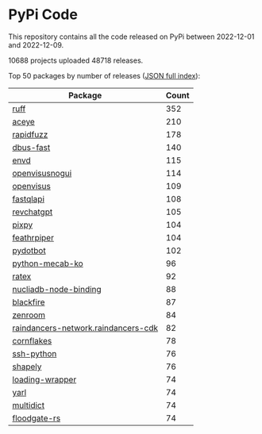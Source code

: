 # PyPi Code

This repository contains all the code released on PyPi between 2022-12-01 and 2022-12-09.

10688 projects uploaded 48718 releases. 

Top 50 packages by number of releases ([JSON full index](./index.json)):

| Package   | Count |
|-----------|-------|
| [ruff](https://github.com/pypi-data/pypi-code-142/tree/import/ruff) | 352 |
| [aceye](https://github.com/pypi-data/pypi-code-142/tree/import/aceye) | 210 |
| [rapidfuzz](https://github.com/pypi-data/pypi-code-142/tree/import/rapidfuzz) | 178 |
| [dbus-fast](https://github.com/pypi-data/pypi-code-142/tree/import/dbus-fast) | 140 |
| [envd](https://github.com/pypi-data/pypi-code-142/tree/import/envd) | 115 |
| [openvisusnogui](https://github.com/pypi-data/pypi-code-142/tree/import/openvisusnogui) | 114 |
| [openvisus](https://github.com/pypi-data/pypi-code-142/tree/import/openvisus) | 109 |
| [fastqlapi](https://github.com/pypi-data/pypi-code-142/tree/import/fastqlapi) | 108 |
| [revchatgpt](https://github.com/pypi-data/pypi-code-142/tree/import/revchatgpt) | 105 |
| [pixpy](https://github.com/pypi-data/pypi-code-142/tree/import/pixpy) | 104 |
| [feathrpiper](https://github.com/pypi-data/pypi-code-142/tree/import/feathrpiper) | 104 |
| [pydotbot](https://github.com/pypi-data/pypi-code-142/tree/import/pydotbot) | 102 |
| [python-mecab-ko](https://github.com/pypi-data/pypi-code-142/tree/import/python-mecab-ko) | 96 |
| [ratex](https://github.com/pypi-data/pypi-code-142/tree/import/ratex) | 92 |
| [nucliadb-node-binding](https://github.com/pypi-data/pypi-code-142/tree/import/nucliadb-node-binding) | 88 |
| [blackfire](https://github.com/pypi-data/pypi-code-142/tree/import/blackfire) | 87 |
| [zenroom](https://github.com/pypi-data/pypi-code-142/tree/import/zenroom) | 84 |
| [raindancers-network.raindancers-cdk](https://github.com/pypi-data/pypi-code-142/tree/import/raindancers-network.raindancers-cdk) | 82 |
| [cornflakes](https://github.com/pypi-data/pypi-code-142/tree/import/cornflakes) | 78 |
| [ssh-python](https://github.com/pypi-data/pypi-code-142/tree/import/ssh-python) | 76 |
| [shapely](https://github.com/pypi-data/pypi-code-142/tree/import/shapely) | 76 |
| [loading-wrapper](https://github.com/pypi-data/pypi-code-142/tree/import/loading-wrapper) | 74 |
| [yarl](https://github.com/pypi-data/pypi-code-142/tree/import/yarl) | 74 |
| [multidict](https://github.com/pypi-data/pypi-code-142/tree/import/multidict) | 74 |
| [floodgate-rs](https://github.com/pypi-data/pypi-code-142/tree/import/floodgate-rs) | 74 |
